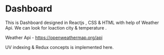 # Dashboard
This is Dashboard designed in Reactjs , CSS & HTML with help of Weather Api. We can look for loaction city & temperature .

Weather Api - https://openweathermap.org/api

UV indexing & Redux concepts is implemented here.
